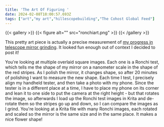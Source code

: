 ```yaml
---
title: 'The Art Of Figuring '
date: 2024-02-08T18:00:57.693Z
tags: ["art","my art","hillescopebuilding","The Cohost Global Feed"]
---
```

{{< gallery >}}
{{< figure alt="" src="ronchiart.png" >}}
{{< /gallery >}}

This pretty art piece is actually a precise measurement of [my progress in telescope mirror grinding](https://cohost.org/hillexed/post/4377812-figuring-sucks-my). It looked fun enough out of context I decided to post it!

You're looking at multiple overlaid square images. Each one is a Ronchi test, which tells me the shape of my mirror on a nanometer scale in the shape of the red stripes. As I polish the mirror, it changes shape, so after 20 minutes of polishing I want to measure the new shape. Each time I test, I precisely align my handheld tester, and then take a photo with my phone. Since the tester is in a different place at a time, I have to place my phone on its corner and lean it to one side to put the camera at the right height - but that rotates the image, so afterwards I load up the Ronchi test images in Krita and de-rotate them so the stripes go up and down, so I can compare the images as I grind. You're looking at a Krita file with many Ronchi images, each rotated and scaled so the mirror is the same size and in the same place. It makes a nice flower shape!

